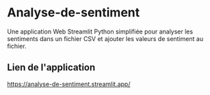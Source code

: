 # Analyse-de-sentiment
Une application Web Streamlit Python simplifiée pour analyser les sentiments dans un fichier CSV et ajouter les valeurs de sentiment au fichier.
## Lien de l'application
https://analyse-de-sentiment.streamlit.app/

